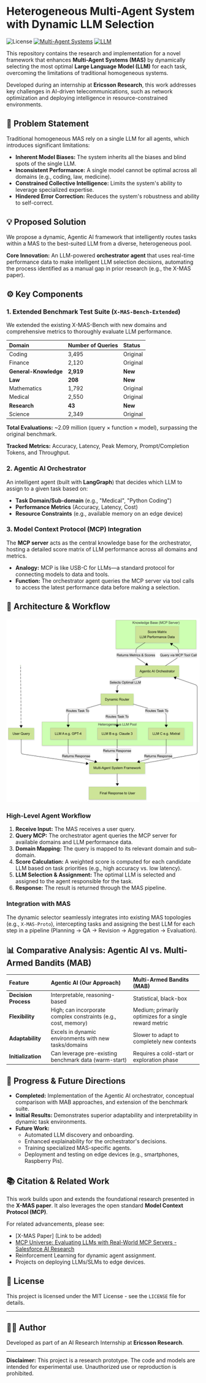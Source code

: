 
# Heterogeneous Multi-Agent System with Dynamic LLM Selection

![License](https://img.shields.io/badge/License-MIT-blue.svg) [![Multi-Agent Systems](https://img.shields.io/badge/Field-Multi--Agent_Systems-green)](https://github.com/topics/multi-agent-systems) [![LLM](https://img.shields.io/badge/Technology-LLM-orange)](https://github.com/topics/llm)

This repository contains the research and implementation for a novel framework that enhances **Multi-Agent Systems (MAS)** by dynamically selecting the most optimal **Large Language Model (LLM)** for each task, overcoming the limitations of traditional homogeneous systems.

Developed during an internship at **Ericsson Research**, this work addresses key challenges in AI-driven telecommunications, such as network optimization and deploying intelligence in resource-constrained environments.

## 🧠 Problem Statement

Traditional homogeneous MAS rely on a single LLM for all agents, which introduces significant limitations:
*   **Inherent Model Biases:** The system inherits all the biases and blind spots of the single LLM.
*   **Inconsistent Performance:** A single model cannot be optimal across all domains (e.g., coding, law, medicine).
*   **Constrained Collective Intelligence:** Limits the system's ability to leverage specialized expertise.
*   **Hindered Error Correction:** Reduces the system's robustness and ability to self-correct.

## 💡 Proposed Solution

We propose a dynamic, Agentic AI framework that intelligently routes tasks within a MAS to the best-suited LLM from a diverse, heterogeneous pool.

**Core Innovation:** An LLM-powered **orchestrator agent** that uses real-time performance data to make intelligent LLM selection decisions, automating the process identified as a manual gap in prior research (e.g., the X-MAS paper).

## ⚙️ Key Components

### 1. Extended Benchmark Test Suite (`X-MAS-Bench-Extended`)
We extended the existing X-MAS-Bench with new domains and comprehensive metrics to thoroughly evaluate LLM performance.

| Domain | Number of Queries | Status |
| :--- | :--- | :--- |
| Coding | 3,495 | Original |
| Finance | 2,120 | Original |
| **General-Knowledge** | **2,919** | **New** |
| **Law** | **208** | **New** |
| Mathematics | 1,792 | Original |
| Medical | 2,550 | Original |
| **Research** | **43** | **New** |
| Science | 2,349 | Original |

**Total Evaluations:** ~2.09 million (query × function × model), surpassing the original benchmark.

**Tracked Metrics:** Accuracy, Latency, Peak Memory, Prompt/Completion Tokens, and Throughput.

### 2. Agentic AI Orchestrator
An intelligent agent (built with **LangGraph**) that decides which LLM to assign to a given task based on:
*   **Task Domain/Sub-domain** (e.g., "Medical", "Python Coding")
*   **Performance Metrics** (Accuracy, Latency, Cost)
*   **Resource Constraints** (e.g., available memory on an edge device)

### 3. Model Context Protocol (MCP) Integration
The **MCP server** acts as the central knowledge base for the orchestrator, hosting a detailed score matrix of LLM performance across all domains and metrics.
*   **Analogy:** MCP is like USB-C for LLMs—a standard protocol for connecting models to data and tools.
*   **Function:** The orchestrator agent queries the MCP server via tool calls to access the latest performance data before making a selection.

## 🚀 Architecture & Workflow

![System Architecture](https://github.com/sesiii/HeteroLLMs/blob/main/architecture.png)

### High-Level Agent Workflow
1.  **Receive Input:** The MAS receives a user query.
2.  **Query MCP:** The orchestrator agent queries the MCP server for available domains and LLM performance data.
3.  **Domain Mapping:** The query is mapped to its relevant domain and sub-domain.
4.  **Score Calculation:** A weighted score is computed for each candidate LLM based on task priorities (e.g., high accuracy vs. low latency).
5.  **LLM Selection & Assignment:** The optimal LLM is selected and assigned to the agent responsible for the task.
6.  **Response:** The result is returned through the MAS pipeline.

### Integration with MAS
The dynamic selector seamlessly integrates into existing MAS topologies (e.g., `X-MAS-Proto`), intercepting tasks and assigning the best LLM for each step in a pipeline (Planning → QA → Revision → Aggregation → Evaluation).


## 📊 Comparative Analysis: Agentic AI vs. Multi-Armed Bandits (MAB)

| Feature | **Agentic AI (Our Approach)** | **Multi-Armed Bandits (MAB)** |
| :--- | :--- | :--- |
| **Decision Process** | Interpretable, reasoning-based | Statistical, black-box |
| **Flexibility** | High; can incorporate complex constraints (e.g., cost, memory) | Medium; primarily optimizes for a single reward metric |
| **Adaptability** | Excels in dynamic environments with new tasks/domains | Slower to adapt to completely new contexts |
| **Initialization** | Can leverage pre-existing benchmark data (warm-start) | Requires a cold-start or exploration phase |

## 🚧 Progress & Future Directions

*   **Completed:** Implementation of the Agentic AI orchestrator, conceptual comparison with MAB approaches, and extension of the benchmark suite.
*   **Initial Results:** Demonstrates superior adaptability and interpretability in dynamic task environments.
*   **Future Work:**
    *   Automated LLM discovery and onboarding.
    *   Enhanced explainability for the orchestrator's decisions.
    *   Training specialized MAS-specific agents.
    *   Deployment and testing on edge devices (e.g., smartphones, Raspberry Pis).

## 📚 Citation & Related Work

This work builds upon and extends the foundational research presented in the **X-MAS paper**. It also leverages the open standard **Model Context Protocol (MCP)**.

For related advancements, please see:
*   [X-MAS Paper] (Link to be added)
*   [MCP Universe: Evaluating LLMs with Real-World MCP Servers - Salesforce AI Research](https://arxiv.org/abs/2406.07528)
*   Reinforcement Learning for dynamic agent assignment.
*   Projects on deploying LLMs/SLMs to edge devices.

## 📝 License

This project is licensed under the MIT License - see the `LICENSE` file for details.

---

## 👨‍💻 Author

Developed as part of an AI Research Internship at **Ericsson Research**.

---

**Disclaimer:** This project is a research prototype. The code and models are intended for experimental use. Unauthorized use or reproduction is prohibited.

